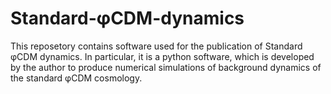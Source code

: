 # Standard-φCDM-dynamics
This reposetory contains software used for the publication of Standard φCDM dynamics. In particular, it is a python software, which is developed by the author to produce numerical simulations of background dynamics of the standard φCDM cosmology.
